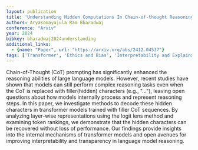 ```yaml
---
layout: publication
title: 'Understanding Hidden Computations In Chain-of-thought Reasoning'
authors: Aryasomayajula Ram Bharadwaj
conference: "Arxiv"
year: 2024
bibkey: bharadwaj2024understanding
additional_links:
  - {name: "Paper", url: "https://arxiv.org/abs/2412.04537"}
tags: ['Transformer', 'Ethics and Bias', 'Interpretability and Explainability', 'Model Architecture', 'Interpretability', 'Pretraining Methods', 'Prompting']
---
```

Chain-of-Thought (CoT) prompting has significantly enhanced the reasoning
abilities of large language models. However, recent studies have shown that
models can still perform complex reasoning tasks even when the CoT is replaced
with filler(hidden) characters (e.g., "..."), leaving open questions about how
models internally process and represent reasoning steps. In this paper, we
investigate methods to decode these hidden characters in transformer models
trained with filler CoT sequences. By analyzing layer-wise representations
using the logit lens method and examining token rankings, we demonstrate that
the hidden characters can be recovered without loss of performance. Our
findings provide insights into the internal mechanisms of transformer models
and open avenues for improving interpretability and transparency in language
model reasoning.
